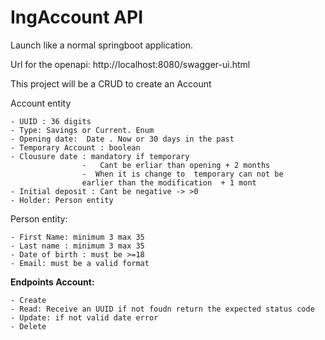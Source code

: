 # IngAccount API

Launch like a normal springboot application.

Url for the openapi:
http://localhost:8080/swagger-ui.html

This project will be a CRUD to create an Account

Account entity

    - UUID : 36 digits
    - Type: Savings or Current. Enum
    - Opening date:  Date . Now or 30 days in the past
    - Temporary Account : boolean
    - Clousure date : mandatory if temporary 
                    -   Cant be erliar than opening + 2 months
                    -  When it is change to  temporary can not be 
                    earlier than the modification  + 1 mont
    - Initial deposit : Cant be negative -> >0
    - Holder: Person entity
 
Person entity:
    
    - First Name: minimum 3 max 35
    - Last name : minimum 3 max 35
    - Date of birth : must be >=18
    - Email: must be a valid format

**Endpoints Account:**

    - Create
    - Read: Receive an UUID if not foudn return the expected status code
    - Update: if not valid date error
    - Delete

